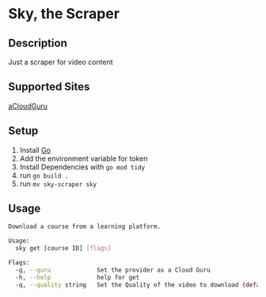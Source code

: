 # Sky, the Scraper

## Description
Just a scraper for video content

## Supported Sites
  [aCloudGuru](https://acloud.guru)



## Setup
1. Install [Go](https://golang.org/)
2. Add the environment variable for token
3. Install Dependencies with `go mod tidy`
4. run `go build .`
5. run `mv sky-scraper sky`

## Usage

```bash
Download a course from a learning platform.

Usage:
  sky get [course ID] [flags]

Flags:
  -g, --guru             Set the provider as a Cloud Guru
  -h, --help             help for get
  -q, --quality string   Set the Quality of the video to download (default "720p")
```